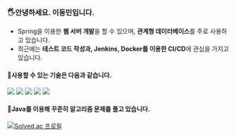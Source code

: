 ### 🖐안녕하세요. 이동민입니다.

- Spring을 이용한 **웹 서버 개발**을 할 수 있으며, **관계형 데이터베이스**를 주로 사용하고 있습니다. 
- 최근에는 **테스트 코드 작성과, Jenkins, Docker를 이용한 CI/CD**에 관심을 가지고 있습니다.

#### 🎈사용할 수 있는 기술은 다음과 같습니다.

<img src="https://img.shields.io/badge/Java-006699?style=flat-square&logo=Java&logoColor=white"/> <img src="https://img.shields.io/badge/Spring-6DB33F?style=flat-square&logo=Spring&logoColor=white"/> <img src="https://img.shields.io/badge/SpringBoot-6DB33F?style=flat-square&logo=SpringBoot&logoColor=white"/> <img src="https://img.shields.io/badge/MySQL-4479A1?style=flat-square&logo=MySQL&logoColor=white"/> <img src="https://img.shields.io/badge/GitHub-181717?style=flat-square&logo=GitHub&logoColor=white"/>

#### 🎈Java를 이용해 꾸준히 알고리즘 문제를 풀고 있습니다.
[![Solved.ac
프로필](http://mazassumnida.wtf/api/v2/generate_badge?boj=fftl0785)](https://solved.ac/fftl0785)


<!--
**fftl/fftl** is a ✨ _special_ ✨ repository because its `README.md` (this file) appears on your GitHub profile.

Here are some ideas to get you started:

- 🔭 I’m currently working on ...
- 🌱 I’m currently learning ...
- 👯 I’m looking to collaborate on ...
- 🤔 I’m looking for help with ...
- 💬 Ask me about ...
- 📫 How to reach me: ...
- 😄 Pronouns: ...
- ⚡ Fun fact: ...
-->
